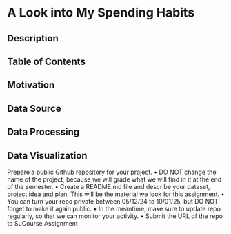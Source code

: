 # A Look into My Spending Habits
## Description

## Table of Contents

## Motivation

## Data Source

## Data Processing

## Data Visualization




Prepare a public Github repository for your project.
• DO NOT change the name of the project, because we will grade
what we will find in it at the end of the semester.
• Create a README.md file and describe your dataset, project
idea and plan. This will be the material we look for this
assignment.
• You can turn your repo private between 05/12/24 to 10/01/25,
but DO NOT forget to make it again public.
• In the meantime, make sure to update repo regularly, so that
we can monitor your activity.
• Submit the URL of the repo to SuCourse Assignment
